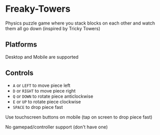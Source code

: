 # Freaky-Towers

Physics puzzle game where you stack blocks on each other and watch them all go down (inspired by Tricky Towers)

## Platforms

Desktop and Mobile are supported

## Controls

* `A` or `LEFT` to move piece left
* `D` or `RIGHT` to move piece right
* `Q` or `DOWN` to rotate piece anticlockwise
* `E` or `UP` to rotate piece clockwise
* `SPACE` to drop piece fast

Use touchscreen buttons on mobile (tap on screen to drop piece fast)

No gamepad/controller support (don't have one)
